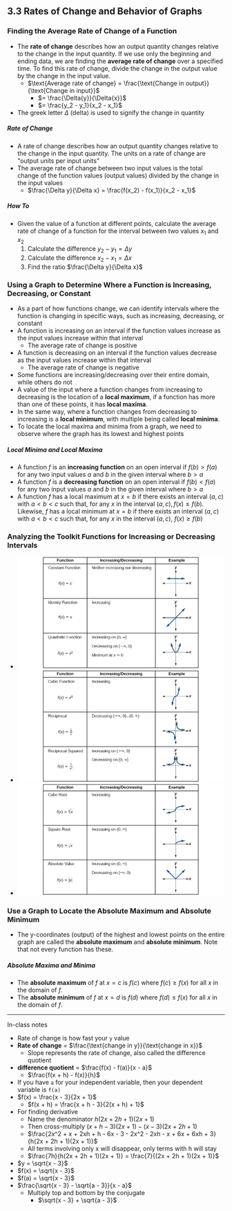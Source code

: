 ## 3.3 Rates of Change and Behavior of Graphs
### Finding the Average Rate of Change of a Function
- The **rate of change** describes how an output quantity changes relative to the change in the input quantity. If we use only the beginning and ending data, we are finding the **average rate of change** over a specified time. To find this rate of change, divide the change in the output value by the change in the input value.
  - $\text{Average rate of change} = \frac{\text{Change in output}}{\text{Change in input}}$
    - $= \frac{\Delta{y}}{\Delta{x}}$
    - $= \frac{y_2 - y_1}{x_2 - x_1}$
- The greek letter $\Delta$ (delta) is used to signify the change in quantity
##### Rate of Change
- A rate of change describes how an output quantity changes relative to the change in the input quantity. The units on a rate of change are "output units per input units"
- The average rate of change between two input values is the total change of the function values (output values) divided by the change in the input values
  - $\frac{\Delta y}{\Delta x} = \frac{f(x_2) - f(x_1)}{x_2 - x_1}$
##### How To
- Given the value of a function at different points, calculate the average rate of change of a function for the interval between two values $x_1$ and $x_2$
  1. Calculate the difference $y_2 - y_1 = \Delta y$
  2. Calculate the difference $x_2 - x_1 = \Delta x$
  3. Find the ratio $\frac{\Delta y}{\Delta x}$

### Using a Graph to Determine Where a Function is Increasing, Decreasing, or Constant
- As a part of how functions change, we can identify intervals where the function is changing in specific ways, such as increasing, decreasing, or constant
- A function is increasing on an interval if the function values increase as the input values increase within that interval
  - The average rate of change is positive
- A function is decreasing on an interval if the function values decrease as the input values increase within that interval
  - The average rate of change is negative
- Some functions are increasing/decreasing over their entire domain, while others do not
- A value of the input where a function changes from increasing to decreasing is the location of a **local maximum**, if a function has more than one of these points, it has **local maxima**.
- In the same way, where a function changes from decreasing to increasing is a **local minimum**, with multiple being called **local minima**.
- To locate the local maxima and minima from a graph, we need to observe where the graph has its lowest and highest points
##### Local Minima and Local Maxima
- A function $f$ is an **increasing function** on an open interval if $f(b) \gt f(a)$ for any two input values $a$ and $b$ in the given interval where $b \gt a$
- A function $f$ is a **decreasing function** on an open interval if $f(b) \lt f(a)$ for any two input values $a$ and $b$ in the given interval where $b \gt a$
- A function $f$ has a local maximum at $x = b$ if there exists an interval $(a, c)$ with $a \lt b \lt c$ such that, for any $x$ in the interval $(a, c), f(x) \leq f(b)$. Likewise, $f$ has a local minimum at $x = b$ if there exists an interval $(a, c)$ with $a \lt b \lt c$ such that, for any $x$ in the interval $(a, c)$, $f(x) \geq f(b)$

### Analyzing the Toolkit Functions for Increasing or Decreasing Intervals
- ![Constant, Indentity, Quadratic](images/figure-03.3.10.jpg)
- ![Cubic, Reciprocal, Reciprocal Squared](images/figure-03.3.11.jpg)
- ![Cube Root, Square Root, Absolute Value](images/figure-03.3.12.jpg)

### Use a Graph to Locate the Absolute Maximum and Absolute Minimum
- The y-coordinates (output) of the highest and lowest points on the entire graph are called the **absolute maximum** and **absolute minimum**. Note that not every function has these.
##### Absolute Maxima and Minima
- The **absolute maximum** of $f$ at $x = c$ is $f(c)$ where $f(c) \geq f(x)$ for all $x$ in the domain of $f$.
- The **absolute minimum** of $f$ at $x = d$ is $f(d)$ where $f(d) \leq f(x)$ for all $x$ in the domain of $f$.


---
In-class notes
- Rate of change is how fast your `y` value 
- **Rate of change** = $\frac{\text{change in y}}{\text{change in x}}$
  - Slope represents the rate of change, also called the difference quotient
- **difference quotient** = $\frac{f(x) - f(a)}{x - a}$
  - $\frac{f(x + h) - f(x)}{h}$
- If you have `a` for your independent variable, then your dependent variable is `f(a)`
- $f(x) = \frac{x - 3}{2x + 1}$
  - $f(x + h) = \frac{x + h - 3}{2(x + h) + 1}$
- For finding derivative
  - Name the denominator $h(2x + 2h + 1)(2x + 1)$
  - Then cross-multiply $(x + h - 3)(2x + 1) - (x - 3)(2x + 2h + 1)$
  - $\frac{2x^2 + x + 2xh + h - 6x - 3 - 2x^2 - 2xh - x + 6x + 6xh + 3}{h(2x + 2h + 1)(2x + 1)}$
  - All terms involving only x will disappear, only terms with h will stay
  - $\frac{7h}{h(2x + 2h + 1)(2x + 1)} = \frac{7}{(2x + 2h + 1)(2x + 1)}$
- $y = \sqrt{x - 3}$
- $f(x) = \sqrt{x - 3}$
- $f(a) = \sqrt{x - 3}$
- $\frac{\sqrt{x - 3} - \sqrt{a - 3}}{x - a}$
  - Multiply top and bottom by the conjugate
    - $\sqrt{x - 3} + \sqrt{a - 3}$